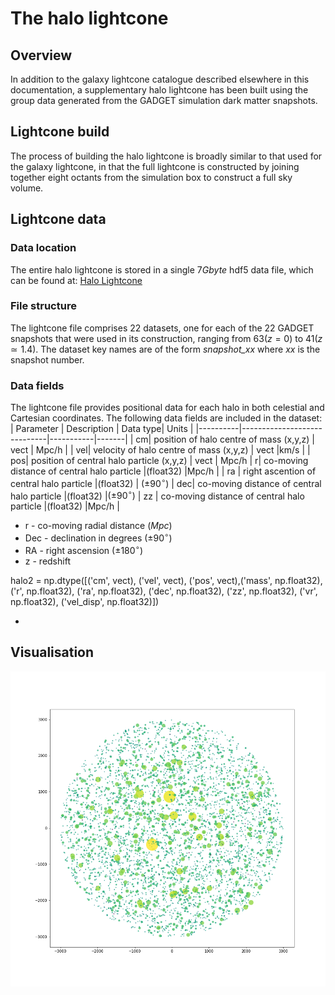 


# The halo lightcone

## Overview
In addition to the galaxy lightcone catalogue described elsewhere in this documentation, a supplementary halo lightcone has been built using the group data generated from the GADGET simulation  dark matter snapshots.

## Lightcone build
The process of building the halo lightcone is broadly similar to that used for the galaxy lightcone, in that the full lightcone is constructed by joining together eight octants from the simulation box to construct a full sky volume. 

## Lightcone data
### Data location
The entire halo lightcone is stored in a single $7 Gbyte$ hdf5 data file, which can be found at:
[Halo Lightcone](Canonical%20Path%09/cosma6/data/dp004/dc-boot5/Lightcone/Halo_FullSky)

### File structure
The lightcone file comprises 22 datasets, one for each of the 22 GADGET snapshots that were used in its construction, ranging from $63 (z=0)$ to $41 (z\simeq 1.4)$. The dataset key names are of the form *snapshot_xx*  where *xx* is the snapshot number.

### Data fields
The lightcone file provides positional data for each halo in both celestial and Cartesian coordinates.  The following data fields are included in the dataset:
| Parameter |         Description     | Data type| Units |
|----------|-----------------------------|-----------|-------|
| cm| position of halo centre of mass (x,y,z) | vect | Mpc/h |
| vel| velocity of halo centre of mass (x,y,z) | vect |km/s |
| pos| position of central halo particle (x,y,z) | vect | Mpc/h
| r| co-moving distance of central halo particle  |(float32) |Mpc/h |
| ra | right ascention of central halo particle  |(float32) | $(\pm 90^\circ)$ 
| dec| co-moving distance of central halo particle  |(float32) |$(\pm 90^\circ)$ 
| zz | co-moving distance of central halo particle  |(float32) |Mpc/h |
* r - co-moving radial distance $(Mpc)$
* Dec - declination in degrees $(\pm 90^\circ)$
* RA - right ascension  $(\pm 180^\circ)$
* z - redshift

halo2 = np.dtype([('cm', vect), ('vel', vect), ('pos', vect),('mass', np.float32), ('r', np.float32), ('ra', np.float32), ('dec', np.float32), ('zz', np.float32), ('vr', np.float32), ('vel_disp', np.float32)])

* 
## Visualisation
![enter image description here](https://raw.githubusercontent.com/rajbooth/Lightcone/master/images/Halo_lightcone.png)

<!--stackedit_data:
eyJoaXN0b3J5IjpbOTIzNzExNTkxLC03NzYwOTU0MjIsMTkyOD
Y1MzIzMl19
-->